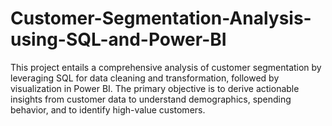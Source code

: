 # Customer-Segmentation-Analysis-using-SQL-and-Power-BI
This project entails a comprehensive analysis of customer segmentation by leveraging SQL for data cleaning and transformation, followed by visualization in Power BI. The primary objective is to derive actionable insights from customer data to understand demographics, spending behavior, and to identify high-value customers.
